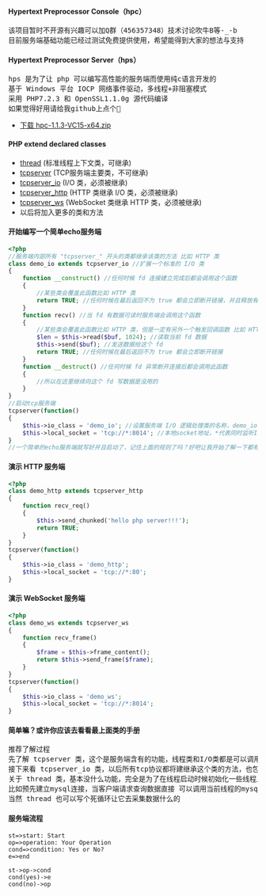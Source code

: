 #### Hypertext Preprocessor Console（hpc）
<pre>
该项目暂时不开源有兴趣可以加Q群（456357348）技术讨论吹牛B等-_-b
目前服务端基础功能已经过测试免费提供使用，希望能得到大家的想法与支持
</pre>
#### Hypertext Preprocessor Server（hps）
<pre>
hps 是为了让 php 可以编写高性能的服务端而使用纯c语言开发的
基于 Windows 平台 IOCP 网络事件驱动，多线程+非阻塞模式
采用 PHP7.2.3 和 OpenSSL1.1.0g 源代码编译
如果觉得好用请给我github上点个🌟
</pre>
- [下载 hpc-1.1.3-VC15-x64.zip](https://github.com/codedk47/hpc/raw/master/hpc-1.1.3-VC15-x64.zip)
#### PHP extend declared classes
- [thread](thread.md) (标准线程上下文类，可继承)
- [tcpserver](tcpserver.md) (TCP服务端主要类，不可继承)
- [tcpserver_io](tcpserver_io.md) (I/O 类，必须被继承)
- [tcpserver_http](tcpserver_http.md) (HTTP 类继承 I/O 类，必须被继承)
- [tcpserver_ws](tcpserver_ws.md) (WebSocket 类继承 HTTP 类，必须被继承)
- 以后将加入更多的类和方法
#### 开始编写一个简单echo服务端
```php
<?php
//服务端内部所有 "tcpserver_" 开头的类都继承该类的方法 比如 HTTP 类
class demo_io extends tcpserver_io //扩展一个标准的 I/O 类
{
	function __construct() //任何时候 fd 连接建立完成后都会调用这个函数
	{
		//某些类会覆盖此函数比如 HTTP 类
		return TRUE; //任何时候在最后返回不为 true 都会立即断开链接，并且释放有关这个 fd 一切使用的上下文
	}
	function recv() //当 fd 有数据可读时服务端会调用这个函数
	{
		//某些类会覆盖此函数比如 HTTP 类，但是一定有另外一个触发回调函数 比如 HTTP 类触发函数是 recv_req
		$len = $this->read($buf, 1024); //读取当前 fd 数据
		$this->send($buf); //发送数据给这个 fd
		return TRUE; //任何时候在最后返回不为 true 都会立即断开链接
	}
	function __destruct() //任何时候 fd 异常断开连接后都会调用此函数
	{
		//所以在这里继续向这个 fd 写数据是没用的
	}
}
//启动tcp服务端
tcpserver(function()
{
	$this->io_class = 'demo_io'; //设置服务端 I/O 逻辑处理类的名称，demo_io 就是上面写好的的类
	$this->local_socket = 'tcp://*:8014'; //本地socket地址，*代表同时监听IPv6和IPv4地址，0.0.0.0 或[::]
}
//一个简单的echo服务端就写好并且启动了，记住上面的规则了吗？好吧让我开始了解一下都有什么类和方法吧！
```
#### 演示 HTTP 服务端
```php
<?php
class demo_http extends tcpserver_http
{
 	function recv_req()
	{
		$this->send_chunked('hello php server!!!');
		return TRUE;
	}
}
tcpserver(function()
{
	$this->io_class = 'demo_http';
	$this->local_socket = 'tcp://*:80';
}
```
#### 演示 WebSocket 服务端
```php
<?php
class demo_ws extends tcpserver_ws
{
	function recv_frame()
	{
		$frame = $this->frame_content();
		return $this->send_frame($frame);
	}
}
tcpserver(function()
{
	$this->io_class = 'demo_ws';
	$this->local_socket = 'tcp://*:8014';
}
```
#### 简单嘛？或许你应该去看看最上面类的手册
<pre>
推荐了解过程
先了解 tcpserver 类，这个是服务端含有的功能，线程类和I/O类都是可以调用主类方法的
接下来看 tcpserver_io 类，以后所有tcp协议都将建继承这个类的方法，也包括用户想写自己协议逻辑也必须继承这个类
关于 thread 类，基本没什么功能，完全是为了在线程启动时候初始化一些线程上下文
比如预先建立mysql连接，当客户端请求查询数据直接 可以调用当前线程的mysql查询，减少socket建立与mysql握手过程
当然 thread 也可以写个死循环让它去采集数据什么的
</pre>
#### 服务端流程
```flow
st=>start: Start
op=>operation: Your Operation
cond=>condition: Yes or No?
e=>end

st->op->cond
cond(yes)->e
cond(no)->op
```
